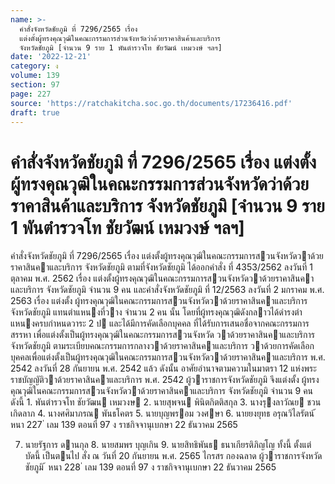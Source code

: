 ```yaml
---
name: >-
  คำสั่งจังหวัดชัยภูมิ ที่ 7296/2565 เรื่อง
  แต่งตั้งผู้ทรงคุณวุฒิในคณะกรรมการส่วนจังหวัดว่าด้วยราคาสินค้าและบริการ
  จังหวัดชัยภูมิ [จำนวน 9 ราย 1 พันตำรวจโท ชัยวัฒน์ เหมวงษ์ ฯลฯ]
date: '2022-12-21'
category: ง
volume: 139
section: 97
page: 227
source: 'https://ratchakitcha.soc.go.th/documents/17236416.pdf'
draft: true
---
```


# คำสั่งจังหวัดชัยภูมิ ที่ 7296/2565 เรื่อง แต่งตั้งผู้ทรงคุณวุฒิในคณะกรรมการส่วนจังหวัดว่าด้วยราคาสินค้าและบริการ จังหวัดชัยภูมิ [จำนวน 9 ราย 1 พันตำรวจโท ชัยวัฒน์ เหมวงษ์ ฯลฯ]

คําสั่งจังหวัดชัยภูมิ ที่ 7296/2565 เรื่อง แต่งตั้งผู้ทรงคุณวุฒิในคณะกรรมการสวนจังหวัดวาด้วยราคาสินคาและบริการ จังหวัดชัยภูมิ ตามที่จังหวัดชัยภูมิ ได้ออกคําสั่ง ที่ 4353/2562 ลงวันที่ 1 ตุลาคม พ.ศ. 2562 เรื่อง แต่งตั้งผู้ทรงคุณวุฒิในคณะกรรมการสวนจังหวัดวาด้วยราคาสินคาและบริการ จังหวัดชัยภูมิ จํานวน 9 คน และคําสั่งจังหวัดชัยภูมิ ที่ 12/2563 ลงวันที่ 2 มกราคม พ.ศ. 2563 เรื่อง แต่งตั้ง ผู้ทรงคุณวุฒิในคณะกรรมการสวนจังหวัดวาด้วยราคาสินคาและบริการ จังหวัดชัยภูมิ แทนตําแหนงที่วาง จํานวน 2 คน นั้น โดยที่ผู้ทรงคุณวุฒิดังกลาวได้ดํารงตําแหนงครบกําหนดวาระ 2 ป และได้มีการคัดเลือกบุคคล ที่ได้รับการเสนอชื่อจากคณะกรรมการสรรหา เพื่อแต่งตั้งเป็นผู้ทรงคุณวุฒิในคณะกรรมการสวนจังหวัด วาด้วยราคาสินคาและบริการ จังหวัดชัยภูมิ ตามระเบียบคณะกรรมการกลางวาด้วยราคาสินคาและบริการ วาด้วยการคัดเลือกบุคคลเพื่อแต่งตั้งเป็นผู้ทรงคุณวุฒิในคณะกรรมการสวนจังหวัดวาด้วยราคาสินคาและบริการ พ.ศ. 2542 ลงวันที่ 28 กันยายน พ.ศ. 2542 แล้ว ดังนั้น อาศัยอํานาจตามความในมาตรา 12 แห่งพระราชบัญญัติวาด้วยราคาสินคาและบริการ พ.ศ. 2542 ผู้วาราชการจังหวัดชัยภูมิ จึงแต่งตั้ง ผู้ทรงคุณวุฒิในคณะกรรมการสวนจังหวัดวาด้วยราคาสินคาและบริการ จังหวัดชัยภูมิ จํานวน 9 คน ดังนี้ 1. พันตํารวจโท ชัยวัฒน เหมวงษ 2. นายสุพจน พินิตกิตติสกุล 3. นางรุงลาวัณย ชวนเกิดลาภ 4. นางศศิมาภรณ พันธโคตร 5. นายบุญพรอม วงศษา 6. นายยงยุทธ อรุณวิไลรัตน์ ้ หนา 227 ่ เลม 139 ตอนที่ 97 ง ราชกิจจานุเบกษา 22 ธันวาคม 2565

7. นายรัฐการ ดานกุล 8. นายสมพร บุญเกิน 9. นายสิทธิพันธ ธนาเกียรติภิญโญ ทั้งนี้ ตั้งแต่บัดนี้ เป็นตนไป สั่ง ณ วันที่ 20 กันยายน พ.ศ. 2565 ไกรสร กองฉลาด ผู้วาราชการจังหวัดชัยภูมิ ้ หนา 228 ่ เลม 139 ตอนที่ 97 ง ราชกิจจานุเบกษา 22 ธันวาคม 2565
